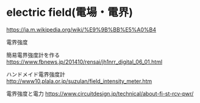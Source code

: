 # electric field(電場・電界)

https://ja.m.wikipedia.org/wiki/%E9%9B%BB%E5%A0%B4


電界強度

簡易電界強度計を作る
https://www.fbnews.jp/201410/rensai/jh1nrr_digital_06_01.html

ハンドメイド電界強度計
http://www10.plala.or.jp/suzulan/field_intensity_meter.htm

電界強度と電力
https://www.circuitdesign.jp/technical/about-fi-st-rcv-pwr/
